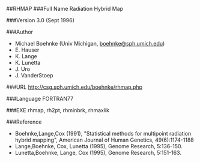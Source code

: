 ##RHMAP
###Full Name
Radiation Hybrid Map

###Version
3.0 (Sept 1996)

###Author
* Michael Boehnke (Univ Michigan, boehnke@sph.umich.edu)
* E. Hauser
* K. Lange
* K. Lunetta
* J. Uro
* J. VanderStoep

###URL
http://csg.sph.umich.edu/boehnke/rhmap.php

###Language
FORTRAN77

###EXE
rhmap, rh2pt, rhminbrk, rhmaxlik

###Reference
* Boehnke,Lange,Cox (1991), "Statistical methods for multipoint radiation hybrid mapping", American Journal of Human Genetics, 49(6):1174-1188
* Lange,Boehnke, Cox, Lunetta (1995), Genome Research, 5:136-150.
* Lunetta,Boehnke, Lange, Cox (1995), Genome Research, 5:151-163.


